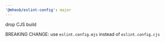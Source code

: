 ```yaml
---
'@mheob/eslint-config': major
---
```


drop CJS build

BREAKING CHANGE: use `eslint.config.mjs` instead of `eslint.config.cjs`
